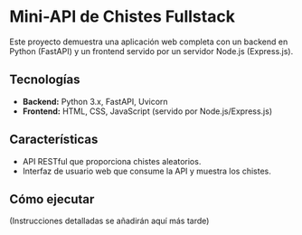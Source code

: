 # Mini-API de Chistes Fullstack

Este proyecto demuestra una aplicación web completa con un backend en Python (FastAPI)
y un frontend servido por un servidor Node.js (Express.js).

## Tecnologías
- **Backend:** Python 3.x, FastAPI, Uvicorn
- **Frontend:** HTML, CSS, JavaScript (servido por Node.js/Express.js)

## Características
- API RESTful que proporciona chistes aleatorios.
- Interfaz de usuario web que consume la API y muestra los chistes.

## Cómo ejecutar
(Instrucciones detalladas se añadirán aquí más tarde)